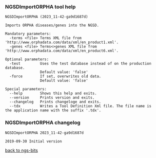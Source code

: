 ### NGSDImportORPHA tool help
	NGSDImportORPHA (2023_11-42-ga9d1687d)
	
	Imports ORPHA diseases/genes into the NGSD.
	
	Mandatory parameters:
	  -terms <file> Terms XML file from 'http://www.orphadata.com/data/xml/en_product1.xml'.
	  -genes <file> Terms<>genes XML file from 'http://www.orphadata.com/data/xml/en_product6.xml'.
	
	Optional parameters:
	  -test         Uses the test database instead of on the production database.
	                Default value: 'false'
	  -force        If set, overwrites old data.
	                Default value: 'false'
	
	Special parameters:
	  --help        Shows this help and exits.
	  --version     Prints version and exits.
	  --changelog   Prints changeloge and exits.
	  --tdx         Writes a Tool Definition Xml file. The file name is the application name with the suffix '.tdx'.
	
### NGSDImportORPHA changelog
	NGSDImportORPHA 2023_11-42-ga9d1687d
	
	2019-09-30 Initial version
[back to ngs-bits](https://github.com/imgag/ngs-bits)